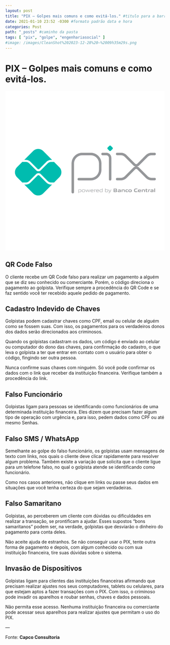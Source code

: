 ```yaml
---
layout: post
title: "PIX – Golpes mais comuns e como evitá-los." #titulo para a barra de enderecos
date: 2021-01-10 23:52 -0300 #formato padrão data e hora
categories: Post
path: "_posts" #caminho da pasta
tags: [ "pix", "golpe", "engenhariasocial" ]
#image: /images/CleanShot%202023-12-28%20—%2009h35m29s.png
---
```


# PIX – Golpes mais comuns e como evitá-los.
![pix](/images/logo-pix-1024.png)


## QR Code Falso

O cliente recebe um QR Code falso para realizar um pagamento a alguém que se diz seu conhecido ou comerciante. Porém, o código direciona o pagamento ao golpista. Verifique sempre a procedência do QR Code e se faz sentido você ter recebido aquele pedido de pagamento.


## Cadastro Indevido de Chaves

Golpistas podem cadastrar chaves como CPF, email ou celular de alguém como se fossem suas. Com isso, os pagamentos para os verdadeiros donos dos dados serão direcionados aos criminosos.

Quando os golpistas cadastram os dados, um código é enviado ao celular ou computador do dono das chaves, para confirmação do cadastro, o que leva o golpista a ter que entrar em contato com o usuário para obter o código, fingindo ser outra pessoa.

Nunca confirme suas chaves com ninguém. Só você pode confirmar os dados com o link que receber da instituição financeira. Verifique também a procedência do link.



## Falso Funcionário

Golpistas ligam para pessoas se identificando como funcionários de uma determinada instituição financeira. Eles dizem que precisam fazer algum tipo de operação com urgência e, para isso, pedem dados como CPF ou até mesmo Senhas.



## Falso SMS / WhatsApp

Semelhante ao golpe do falso funcionário, os golpistas usam mensagens de texto com links, nos quais o cliente deve clicar rapidamente para resolver algum problema. Também existe a variação que solicita que o cliente ligue para um telefone falso, no qual o golpista atende se identificando como funcionário.

Como nos casos anteriores, não clique em links ou passe seus dados em situações que você tenha certeza do que sejam verdadeiras.



## Falso Samaritano

Golpistas, ao perceberem um cliente com dúvidas ou dificuldades em realizar a transação, se prontificam a ajudar. Esses supostos “bons samaritanos” podem ser, na verdade, golpistas que desviarão o dinheiro do pagamento para conta deles.

Não aceite ajuda de estranhos. Se não conseguir usar o PIX, tente outra forma de pagamento e depois, com algum conhecido ou com sua instituição financeira, tire suas dúvidas sobre o sistema.

 


## Invasão de Dispositivos

Golpistas ligam para clientes das instituições financeiras afirmando que precisam realizar ajustes nos seus computadores, tablets ou celulares, para que estejam aptos a fazer transações com o PIX. Com isso, o criminoso pode invadir os aparelhos e roubar senhas, chaves e dados pessoais.

Não permita esse acesso. Nenhuma instituição financeira ou comerciante pode acessar seus aparelhos para realizar ajustes que permitam o uso do PIX.

—

Fonte: **Capco Consultoria**
